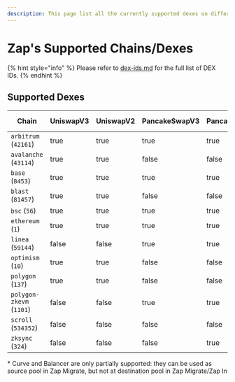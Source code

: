 ```yaml
---
description: This page list all the currently supported dexes on different chains
---
```


# Zap's Supported Chains/Dexes

{% hint style="info" %}
Please refer to [dex-ids.md](dex-ids.md "mention") for the full list of DEX IDs.
{% endhint %}

## Supported Dexes

<table><thead><tr><th width="146">Chain</th><th data-type="checkbox">UniswapV3</th><th data-type="checkbox">UniswapV2</th><th data-type="checkbox">PancakeSwapV3</th><th data-type="checkbox">PancakeSwapV2</th><th data-type="checkbox">SushiSwapV3</th><th data-type="checkbox">SushiSwapV2</th><th data-type="checkbox">MetavaultV3</th><th data-type="checkbox">RamsesCL</th><th data-type="checkbox">Curve *</th><th data-type="checkbox">Balancer *</th><th data-type="checkbox">CamelotV3</th><th data-type="checkbox">QuickSwapV3Algebra</th><th data-type="checkbox">QuickSwapV3Uni</th><th data-type="checkbox">QuickSwapV2</th><th data-type="checkbox">ThenaFusion</th><th data-type="checkbox">ThenaAlgebraIntegral</th><th data-type="checkbox">PangolinStandard</th><th data-type="checkbox">ThrusterV2</th><th data-type="checkbox">ThrusterV3</th><th data-type="checkbox">LineHubV3</th><th data-type="checkbox">SwapModeV3</th><th data-type="checkbox">SwapModeV2</th><th data-type="checkbox">RingV2</th><th data-type="checkbox">KoiCL</th><th data-type="checkbox">KoiLegacy</th></tr></thead><tbody><tr><td><code>arbitrum</code> (<code>42161</code>)</td><td>true</td><td>true</td><td>true</td><td>true</td><td>true</td><td>true</td><td>false</td><td>true</td><td>true</td><td>true</td><td>true</td><td>false</td><td>false</td><td>false</td><td>false</td><td>false</td><td>false</td><td>false</td><td>false</td><td>false</td><td>true</td><td>true</td><td>false</td><td>false</td><td>false</td></tr><tr><td><code>avalanche</code> (<code>43114</code>)</td><td>true</td><td>true</td><td>false</td><td>false</td><td>true</td><td>true</td><td>false</td><td>false</td><td>true</td><td>true</td><td>false</td><td>false</td><td>false</td><td>false</td><td>false</td><td>false</td><td>true</td><td>false</td><td>false</td><td>false</td><td>false</td><td>false</td><td>false</td><td>false</td><td>false</td></tr><tr><td><code>base</code> (<code>8453</code>)</td><td>true</td><td>true</td><td>true</td><td>true</td><td>true</td><td>true</td><td>false</td><td>false</td><td>true</td><td>true</td><td>false</td><td>false</td><td>false</td><td>false</td><td>false</td><td>false</td><td>false</td><td>false</td><td>false</td><td>false</td><td>true</td><td>true</td><td>false</td><td>false</td><td>false</td></tr><tr><td><code>blast</code> (<code>81457</code>)</td><td>true</td><td>true</td><td>false</td><td>false</td><td>true</td><td>true</td><td>false</td><td>false</td><td>false</td><td>false</td><td>false</td><td>false</td><td>false</td><td>false</td><td>false</td><td>false</td><td>false</td><td>true</td><td>true</td><td>false</td><td>false</td><td>false</td><td>true</td><td>false</td><td>false</td></tr><tr><td><code>bsc</code> (<code>56</code>)</td><td>true</td><td>true</td><td>true</td><td>true</td><td>true</td><td>true</td><td>false</td><td>false</td><td>true</td><td>false</td><td>false</td><td>false</td><td>false</td><td>false</td><td>true</td><td>true</td><td>false</td><td>false</td><td>false</td><td>false</td><td>false</td><td>false</td><td>false</td><td>false</td><td>false</td></tr><tr><td><code>ethereum</code> (<code>1</code>)</td><td>true</td><td>true</td><td>true</td><td>true</td><td>true</td><td>true</td><td>false</td><td>false</td><td>true</td><td>true</td><td>false</td><td>false</td><td>false</td><td>false</td><td>false</td><td>false</td><td>false</td><td>false</td><td>false</td><td>false</td><td>false</td><td>false</td><td>false</td><td>false</td><td>false</td></tr><tr><td><code>linea</code> (<code>59144</code>)</td><td>false</td><td>false</td><td>true</td><td>true</td><td>true</td><td>true</td><td>true</td><td>false</td><td>true</td><td>false</td><td>false</td><td>false</td><td>false</td><td>false</td><td>false</td><td>false</td><td>false</td><td>false</td><td>false</td><td>true</td><td>false</td><td>false</td><td>false</td><td>false</td><td>false</td></tr><tr><td><code>optimism</code> (<code>10</code>)</td><td>true</td><td>true</td><td>false</td><td>false</td><td>true</td><td>true</td><td>false</td><td>false</td><td>true</td><td>true</td><td>false</td><td>false</td><td>false</td><td>false</td><td>false</td><td>false</td><td>false</td><td>false</td><td>false</td><td>false</td><td>true</td><td>false</td><td>false</td><td>false</td><td>false</td></tr><tr><td><code>polygon</code> (<code>137</code>)</td><td>true</td><td>true</td><td>false</td><td>false</td><td>true</td><td>true</td><td>false</td><td>false</td><td>true</td><td>true</td><td>false</td><td>true</td><td>false</td><td>true</td><td>false</td><td>false</td><td>false</td><td>false</td><td>false</td><td>false</td><td>false</td><td>false</td><td>false</td><td>false</td><td>false</td></tr><tr><td><code>polygon-zkevm</code> (<code>1101</code>)</td><td>false</td><td>false</td><td>true</td><td>true</td><td>true</td><td>true</td><td>false</td><td>false</td><td>true</td><td>true</td><td>false</td><td>true</td><td>true</td><td>false</td><td>false</td><td>false</td><td>false</td><td>false</td><td>false</td><td>false</td><td>false</td><td>false</td><td>false</td><td>false</td><td>false</td></tr><tr><td><code>scroll</code> (<code>534352</code>)</td><td>false</td><td>false</td><td>false</td><td>false</td><td>true</td><td>true</td><td>true</td><td>false</td><td>true</td><td>false</td><td>false</td><td>false</td><td>false</td><td>false</td><td>false</td><td>false</td><td>false</td><td>false</td><td>false</td><td>false</td><td>false</td><td>false</td><td>false</td><td>false</td><td>false</td></tr><tr><td><code>zksync</code> (<code>324</code>)</td><td>false</td><td>false</td><td>false</td><td>true</td><td>true</td><td>false</td><td>false</td><td>false</td><td>false</td><td>false</td><td>false</td><td>false</td><td>false</td><td>false</td><td>false</td><td>false</td><td>false</td><td>false</td><td>false</td><td>false</td><td>false</td><td>false</td><td>false</td><td>true</td><td>true</td></tr></tbody></table>

\* Curve and Balancer are only partially supported: they can be used as source pool in Zap Migrate, but not at destination pool in Zap Migrate/Zap In

